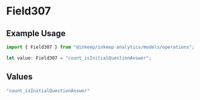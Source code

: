 # Field307

## Example Usage

```typescript
import { Field307 } from "@inkeep/inkeep-analytics/models/operations";

let value: Field307 = "count_isInitialQuestionAnswer";
```

## Values

```typescript
"count_isInitialQuestionAnswer"
```